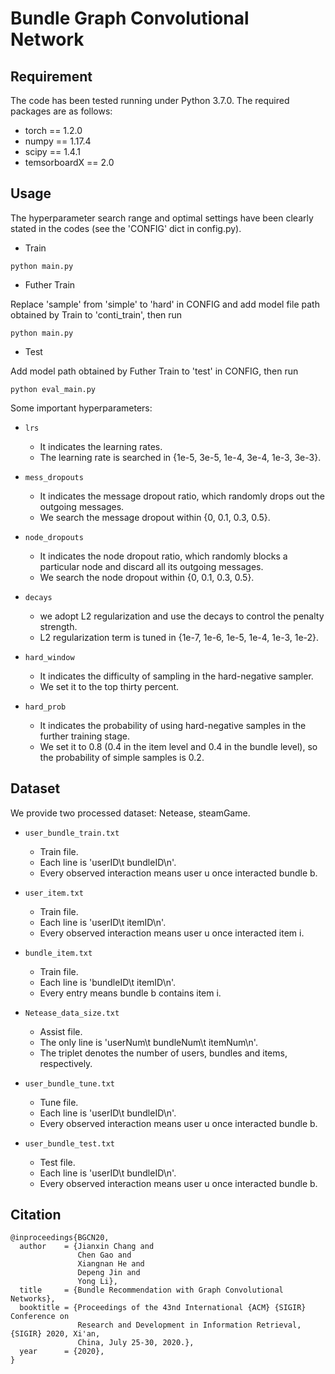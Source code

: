 # Bundle Graph Convolutional Network

## Requirement
The code has been tested running under Python 3.7.0. The required packages are as follows:
* torch == 1.2.0
* numpy == 1.17.4
* scipy == 1.4.1
* temsorboardX == 2.0

## Usage
The hyperparameter search range and optimal settings have been clearly stated in the codes (see the 'CONFIG' dict in config.py).
* Train

```
python main.py 
```

* Futher Train

Replace 'sample' from 'simple' to 'hard' in CONFIG and add model file path obtained by Train to 'conti_train', then run
```
python main.py 
```

* Test

Add model path obtained by Futher Train to 'test' in CONFIG, then run
```
python eval_main.py 
```

Some important hyperparameters:
* `lrs`
  * It indicates the learning rates. 
  * The learning rate is searched in {1e-5, 3e-5, 1e-4, 3e-4, 1e-3, 3e-3}.

* `mess_dropouts`
  * It indicates the message dropout ratio, which randomly drops out the outgoing messages. 
  * We search the message dropout within {0, 0.1, 0.3, 0.5}.

* `node_dropouts`
  * It indicates the node dropout ratio, which randomly blocks a particular node and discard all its outgoing messages. 
  * We search the node dropout within {0, 0.1, 0.3, 0.5}.

* `decays`
  * we adopt L2 regularization and use the decays to control the penalty strength.
  * L2 regularization term is tuned in {1e-7, 1e-6, 1e-5, 1e-4, 1e-3, 1e-2}.

* `hard_window`
  * It indicates the difficulty of sampling in the hard-negative sampler.
  * We set it to the top thirty percent.

* `hard_prob`
  * It indicates the probability of using hard-negative samples in the further training stage.
  * We set it to 0.8 (0.4 in the item level and 0.4 in the bundle level), so the probability of simple samples is 0.2.

## Dataset
We provide two processed dataset: Netease, steamGame.

* `user_bundle_train.txt`
  * Train file.
  * Each line is 'userID\t bundleID\n'.
  * Every observed interaction means user u once interacted bundle b.

* `user_item.txt`
  * Train file.
  * Each line is 'userID\t itemID\n'.
  * Every observed interaction means user u once interacted item i. 

* `bundle_item.txt`
  * Train file.
  * Each line is 'bundleID\t itemID\n'.
  * Every entry means bundle b contains item i.

* `Netease_data_size.txt`
  * Assist file.
  * The only line is 'userNum\t bundleNum\t itemNum\n'.
  * The triplet denotes the number of users, bundles and items, respectively.

* `user_bundle_tune.txt`
  * Tune file.
  * Each line is 'userID\t bundleID\n'.
  * Every observed interaction means user u once interacted bundle b.

* `user_bundle_test.txt`
  * Test file.
  * Each line is 'userID\t bundleID\n'.
  * Every observed interaction means user u once interacted bundle b.
  

## Citation 

```
@inproceedings{BGCN20,
  author    = {Jianxin Chang and 
               Chen Gao and 
               Xiangnan He and 
               Depeng Jin and 
               Yong Li},
  title     = {Bundle Recommendation with Graph Convolutional Networks},
  booktitle = {Proceedings of the 43nd International {ACM} {SIGIR} Conference on
               Research and Development in Information Retrieval, {SIGIR} 2020, Xi'an,
               China, July 25-30, 2020.},
  year      = {2020},
}
```
